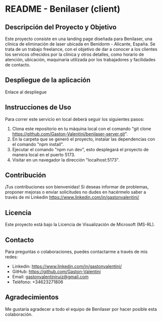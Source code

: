 # README - Benilaser (client)

## Descripción del Proyecto y Objetivo

Este proyecto consiste en una landing page diseñada para Benilaser, una clínica de eliminación de laser ubicada en Benidorm - Alicante, España. Se trata de un trabajo freelance, con el objetivo de dar a conocer a los clientes los servicos ofrecidos por la clínica y otros detalles, como horario de atención, ubicación, maquinaria utilizada por los trabajadores y facilidades de contacto.

## Despliegue de la aplicación

Enlace al despliegue

## Instrucciones de Uso

Para correr este servicio en local deberá seguir los siguientes pasos:

1. Clona este repositorio en tu máquina local con el comando "git clone https://github.com/Gaston-Valentini/benilaser-server.git".
2. En la carpeta que se generó el proyecto, instalar las dependencias con el comando "npm install".
3. Ejecutar el comando "npm run dev", esto desplegará el proyecto de manera local en el puerto 5173.
4. Visitar en un navegador la dirección "localhost:5173".

## Contribución

¡Tus contribuciones son bienvenidas! Si deseas informar de problemas, proponer mejoras o enviar solicitudes no dudes en hacérmelo saber a través de mi Linkedin https://www.linkedin.com/in/gastonvalentini/

## Licencia

Este proyecto está bajo la Licencia de Visualización de Microsoft (MS-RL).

## Contacto

Para preguntas o colaboraciones, puedes contactarme a través de mis redes:

-   Linkedin: https://www.linkedin.com/in/gastonvalentini/
-   GitHub: https://github.com/Gaston-Valentini
-   Email: gastonvalentiniruiz@gmail.com
-   Teléfono: +34623271806

## Agradecimientos

Me gustaría agradecer a todo el equipo de Benilaser por hacer posible esta colaboración.
